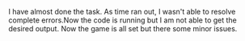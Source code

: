 I have almost done the task. As time ran out, I wasn't able to resolve complete errors.Now the code is running but I am not able to get the desired output. Now the game is all set but there some minor issues.
